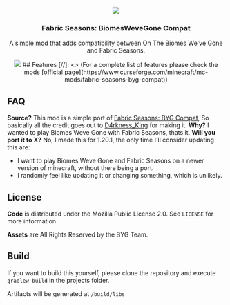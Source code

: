 <p align="center"><img src="https://i.imgur.com/a/ywPlHXL.png"></p>
<h3 align="center">Fabric Seasons: BiomesWeveGone Compat</h3>
<p align="center">A simple mod that adds compatibility between Oh The Biomes We've Gone and Fabric Seasons.</p>
<p align="center">
  <a href="https://github.com/Simsblock/fabric-seasons-biomeswevegone-compat/actions"><img src="https://github.com/Simsblock/fabric-seasons-biomeswevegone-compat/Build/badge.svg"/></a>
<!--
  <a href="https://opensource.org/licenses/MPL-2.0"><img src="https://img.shields.io/badge/License-MPL%202.0-blue"></a>
  <a href="https://www.curseforge.com/minecraft/mc-mods/fabric-seasons-byg-compat"><img src="http://cf.way2muchnoise.eu/versions/839880_latest.svg"></a>
</p>
<p align="center">
  <a href="https://www.curseforge.com/minecraft/mc-mods/fabric-seasons-byg-compat"><img src="http://cf.way2muchnoise.eu/full_839880_downloads.svg"></a>
  <a href="https://modrinth.com/mod/fabric-seasons-byg-compat"><img src="https://img.shields.io/badge/dynamic/json?color=00AF5C&logo=modrinth&label=modrinth&query=downloads&suffix=%20downloads&url=https://api.modrinth.com/v2/project/fabric-seasons-byg-compat"></a>
</p> -->
## Features
[//]: <> (For a complete list of features please check the mods [official page](https://www.curseforge.com/minecraft/mc-mods/fabric-seasons-byg-compat))

## FAQ
**Source?**
This mod is a simple port of [Fabric Seasons: BYG Compat](https://modrinth.com/mod/fabric-seasons-byg-compat),
So basically all the credit goes out to [D4rkness_King](https://modrinth.com/user/D4rkness_King) for making it.
**Why?**
I wanted to play Biomes Weve Gone with Fabric Seasons, thats it.
**Will you port it to X?**
No, I made this for 1.20.1, the only time I'll consider updating this are:
- I want to play Biomes Weve Gone and Fabric Seasons on a newer version of minecraft, without there being a port.
- I randomly feel like updating it or changing something, which is unlikely.

## License
**Code** is distributed under the Mozilla Public License 2.0. See `LICENSE` for more information.

**Assets** are All Rights Reserved by the BYG Team.

## Build
If you want to build this yourself, please clone the repository and execute `gradlew build` in the projects folder. 

Artifacts will be generated at `/build/libs`